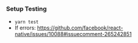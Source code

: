 ### Setup Testing
- `yarn test`
- If errors: https://github.com/facebook/react-native/issues/10088#issuecomment-265242851
